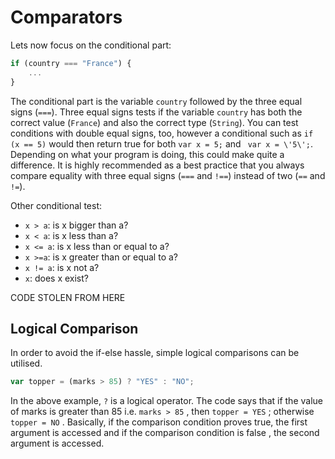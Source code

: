 # Comparators

Lets now focus on the conditional part:

```javascript
if (country === "France") {
    ...
}
```

The conditional part is the variable `country` followed by the three equal signs \(`===`\). Three equal signs tests if the variable `country` has both the correct value \(`France`\) and also the correct type \(`String`\). You can test conditions with double equal signs, too, however a conditional such as `if (x == 5)` would then return true for both `var x = 5;` and 
``` var x = \'5\';```.
Depending on what your program is doing, this could make quite a difference.  It is highly recommended as a best practice that you always compare equality with three equal signs \(`===` and `!==`\) instead of two \(`==` and `!=`\).

Other conditional test:
* ```x > a```: is x bigger than a?
* `x < a`: is x less than a?
* `x <= a`: is x less than or equal to a?
* `x >=a`: is x greater than or equal to a?
* `x != a`: is x not a?
* `x`: does x exist?

CODE STOLEN FROM HERE 
## Logical Comparison

In order to avoid the if-else hassle, simple logical comparisons can be utilised.

```js
var topper = (marks > 85) ? "YES" : "NO";
```

In the above example, `?` is a logical operator. The code says that if the value of marks is greater than 85 i.e. `marks > 85` , then `topper = YES` ; otherwise `topper = NO` . Basically, if the comparison condition proves true, the first argument is accessed and if the comparison condition is false , the second argument is accessed.

